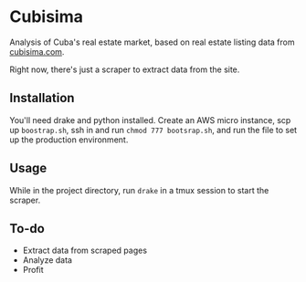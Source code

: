 # Cubisima

Analysis of Cuba's real estate market, based on real estate listing data from [cubisima.com](http://cubisima.com).

Right now, there's just a scraper to extract data from the site.

## Installation
You'll need drake and python installed. Create an AWS micro instance, scp up `boostrap.sh`, ssh in and run `chmod 777 bootsrap.sh`, and run the file to set up the production environment.

## Usage
While in the project directory, run `drake` in a tmux session to start the scraper.

## To-do
* Extract data from scraped pages
* Analyze data
* Profit